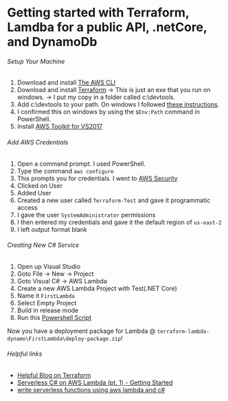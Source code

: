 # Getting started with Terraform, Lamdba for a public API, .netCore, and DynamoDb


###### Setup Your Machine

1. Download and install [The AWS CLI]
2. Download and install [Terraform] -> This is just an exe that you run on windows. -> I put my copy in a folder called c:\devtools.
3. Add c:\devtools to your path. On windows I followed [these instructions].
4. I confirmed this on windows by using the `$Env:Path` command in PowerShell.
5. Install [AWS Toolkit for VS2017]

###### Add AWS Credentials

1. Open a command prompt. I used PowerShell.
2. Type the command `aws configure`
3. This prompts you for credentials. I went to [AWS Security]
4. Clicked on User
5. Added User
6. Created a new user called `Terraform-Test` and gave it programmatic access
7. I gave the user `SystemAdministrator` permissions
8. I then entered my credentials and gave it the default region of `us-east-2`
9. I left output format blank

###### Creating New C# Service

1. Open up Visual Studio
2. Goto File -> New -> Project
3. Goto Visual C# -> AWS Lambda
4. Create a new AWS Lambda Project with Test(.NET Core)
5. Name it `FirstLambda`
6. Select Empty Project
7. Build in release mode
8. Run this [Powershell Script]

Now you have a deployment package for Lambda @ `terraform-lambda-dynamo\FirstLambda\deploy-package.zip`!


###### Helpful links

 - [Helpful Blog on Terraform]
 - [Serverless C# on AWS Lambda (pt. 1) - Getting Started]
 - [write serverless functions using aws lambda and c#]

[The AWS CLI]: https://aws.amazon.com/cli/
[Terraform]: https://www.terraform.io/intro/getting-started/install.html
[Helpful Blog on Terraform]: https://seanmcgary.com/posts/how-to-deploy-an-aws-lambda-with-terraform
[these instructions]:http://stackoverflow.com/a/1618297/2740086
[AWS Security]: https://console.aws.amazon.com/iam/home?region=us-west-2#/security_credential
[Serverless C# on AWS Lambda (pt. 1) - Getting Started]: http://thingrepository.com/2017/02/05/Serverless-C-on-AWS-Lambda-pt-1/
[AWS Toolkit for VS2017]: https://aws.amazon.com/blogs/developer/preview-of-the-aws-toolkit-for-visual-studio-2017/
[write serverless functions using aws lambda and c#]: https://www.codeproject.com/Articles/1172832/write-serverless-functions-using-aws-lambda-and-cs
[PowerShell Script]: https://raw.githubusercontent.com/sobisar/terraform-lambda-dynamo/master/FirstLambda/packageLambda.ps1
